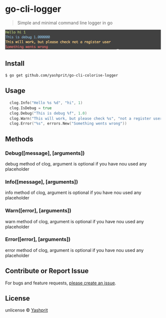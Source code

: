 # go-cli-logger

> Simple and minimal command line logger in go

![ScreenShot](https://raw.githubusercontent.com/yashprit/go-cli-colorize-logger/master/output.png)

## Install

```sh
$ go get github.com/yashprit/go-cli-colorise-logger
```

## Usage

```go
  clog.Info("Hello %s %d", "hi", 1)
  clog.IsDebug = true
  clog.Debug("This is debug %f", 1.0)
  clog.Warn("This will work, but please check %s", "not a register user")
  clog.Error("%s", errors.New("Something wents wrong"))
```

## Methods

### Debug([message], [arguments])
debug method of clog, argument is optional if you have nou used any placeholder


### Info([message], [arguments])
info method of clog, argument is optional if you have nou used any placeholder

### Warn([error], [arguments])
warn method of clog, argument is optional if you have nou used any placeholder

### Error([error], [arguments])
error method of clog, argument is optional if you have nou used any placeholder

## Contribute or Report Issue

For bugs and feature requests, [please create an issue](github.com/yashprit/go-cli-colorise-logger/issue).


## License

unlicense © [Yashprit](yashprit.github.io)
